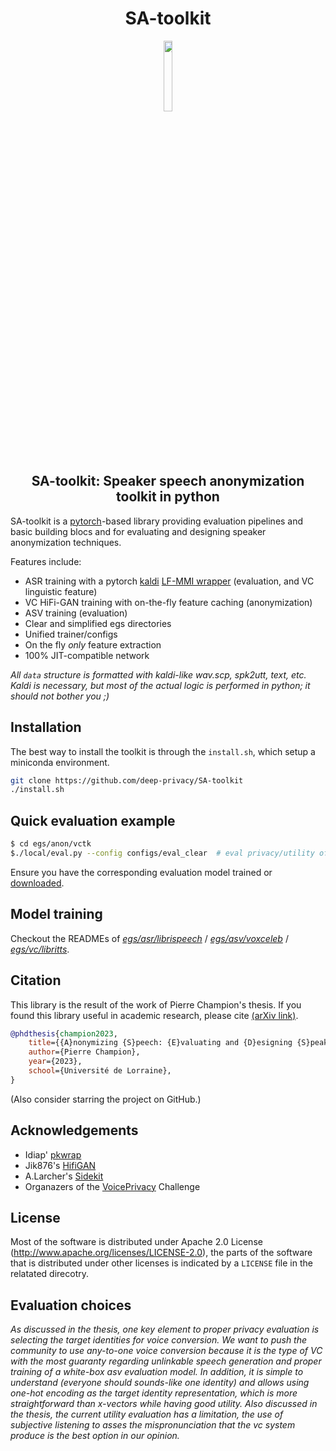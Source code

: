 <div align="center">
<h1 align='center'>SA-toolkit</h1>
<img src="https://user-images.githubusercontent.com/7476655/232167135-d6e82df7-5a3e-4d6b-b624-3503e0fafc79.png" width="17%">
<h2 align='center'>SA-toolkit: Speaker speech anonymization toolkit in python</h2>
</div>

SA-toolkit is a [pytorch](https://pytorch.org/)-based library providing evaluation pipelines and basic building blocs and for evaluating and designing speaker anonymization techniques.

Features include:

- ASR training with a pytorch [kaldi](https://github.com/kaldi-asr/kaldi) [LF-MMI wrapper](https://github.com/idiap/pkwrap) (evaluation, and VC linguistic feature)
- VC HiFi-GAN training with on-the-fly feature caching (anonymization)
- ASV training (evaluation)
- Clear and simplified egs directories
- Unified trainer/configs
- On the fly _only_ feature extraction
- 100% JIT-compatible network

_All `data` structure is formatted with kaldi-like wav.scp, spk2utt, text, etc. Kaldi is necessary, but most of the actual logic is performed in python; it should not bother you ;)_


## Installation

The best way to install the toolkit is through the `install.sh`, which setup a miniconda environment.
```sh
git clone https://github.com/deep-privacy/SA-toolkit
./install.sh
```

## Quick evaluation example

```sh
$ cd egs/anon/vctk
$./local/eval.py --config configs/eval_clear  # eval privacy/utility of the signal
```
Ensure you have the corresponding evaluation model trained or [downloaded](https://github.com/deep-privacy/SA-toolkit/releases).

## Model training

Checkout the READMEs of _[egs/asr/librispeech](egs/asr/librispeech)_ / _[egs/asv/voxceleb](./egs/asv/voxceleb)_ / _[egs/vc/libritts](egs/vc/libritts)_.

## Citation

This library is the result of the work of Pierre Champion's thesis.
If you found this library useful in academic research, please cite [(arXiv link)](https://arxiv.org/abs/???).

```bibtex
@phdthesis{champion2023,
    title={{A}nonymizing {S}peech: {E}valuating and {D}esigning {S}peaker {A}nonymization {T}echniques},
    author={Pierre Champion},
    year={2023},
    school={Université de Lorraine},
}
```

(Also consider starring the project on GitHub.)

## Acknowledgements
* Idiap' [pkwrap](https://github.com/idiap/pkwrap)
* Jik876's [HifiGAN](https://github.com/jik876/hifi-gan)
* A.Larcher's [Sidekit](https://git-lium.univ-lemans.fr/speaker/sidekit)
* Organazers of the [VoicePrivacy](https://github.com/Voice-Privacy-Challenge/Voice-Privacy-Challenge-2022) Challenge

## License
Most of the software is distributed under Apache 2.0 License (http://www.apache.org/licenses/LICENSE-2.0), the parts of the software that is distributed under other licenses is indicated by a `LICENSE` file in the relatated direcotry.

## Evaluation choices
_As discussed in the thesis, one key element to proper privacy evaluation is selecting the target identities for voice conversion.
We want to push the community to use any-to-one voice conversion because it is the type of VC with the most guaranty regarding unlinkable speech generation and proper training of a white-box asv evaluation model.
In addition, it is simple to understand (everyone should sounds-like one identity) and allows using one-hot encoding as the target identity representation, which is more straightforward than x-vectors while having good utility.
Also discussed in the thesis, the current utility evaluation has a limitation, the use of subjective listening to asses the mispronunciation that the vc system produce is the best option in our opinion._
